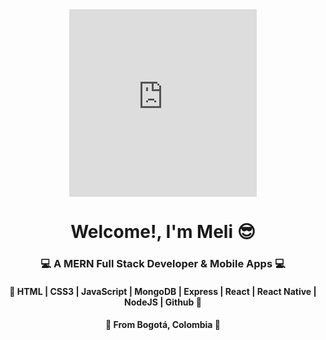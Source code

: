 <div id="header-gif" align="center">
<iframe src="https://giphy.com/embed/JIX9t2j0ZTN9S" width="300" height="300" frameBorder="0" class="giphy-embed" allowFullScreen></iframe>
<h1 align="center">Welcome!, I'm Meli 😎</h1>
<h3 align="center">💻 A MERN Full Stack Developer & Mobile Apps 💻</h3>
<h4>🧠 HTML | CSS3 | JavaScript | MongoDB | Express | React | React Native | NodeJS | Github 🧠</h4>
<h4>📍 From Bogotá, Colombia 📍</h4>


</div>

<!--
**MelissaUribeRojas21/MelissaUribeRojas21** is a ✨ _special_ ✨ repository because its `README.md` (this file) appears on your GitHub profile.

Here are some ideas to get you started:

- 🔭 I’m currently working on ...
- 🌱 I’m currently learning ...
- 👯 I’m looking to collaborate on ...
- 🤔 I’m looking for help with ...
- 💬 Ask me about ...
- 📫 How to reach me: ...
- 😄 Pronouns: ...
- ⚡ Fun fact: ...
-->
